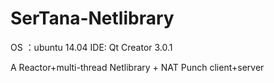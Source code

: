 # SerTana-Netlibrary

OS ：ubuntu 14.04
IDE: Qt Creator 3.0.1

A Reactor+multi-thread Netlibrary + NAT Punch client+server
